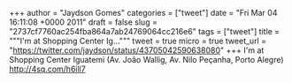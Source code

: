 
+++
author = "Jaydson Gomes"
categories = ["tweet"]
date = "Fri Mar 04 16:11:08 +0000 2011"
draft = false
slug = "2737cf7760ac254fba864a7ab24769064cc216e6"
tags = ["tweet"]
title = """I'm at Shopping Center Ig..."""
tweet = true
micro = true
tweet_url = "https://twitter.com/jaydson/status/43705042590638080"
+++
I'm at Shopping Center Iguatemi (Av. João Wallig, Av. Nilo Peçanha, Porto Alegre) http://4sq.com/h6ill7
